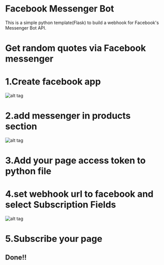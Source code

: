 # Facebook Messenger Bot
This is a simple python template(Flask) to build a webhook for Facebook's Messenger Bot API.

# Get random quotes via Facebook messenger

# 1.Create facebook app
![alt tag](/fb.png)


# 2.add messenger in products section

![alt tag](/fb1.png)


# 3.Add your page access token to python file


# 4.set webhook url to facebook and select Subscription Fields
![alt tag](/fb2.png)


# 5.Subscribe your page

## Done!!




